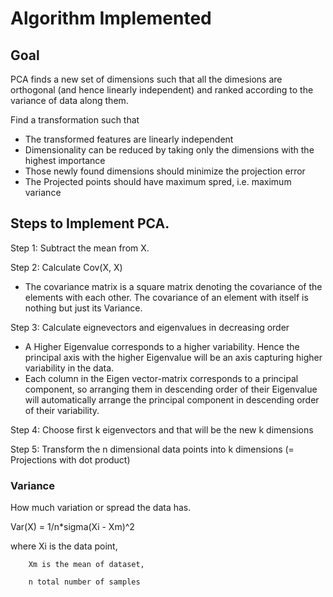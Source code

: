 # Algorithm Implemented

## Goal

PCA finds a new set of dimensions such that all the dimesions are orthogonal (and hence linearly independent) and ranked according to the variance of data along them.

Find a transformation such that

* The transformed features are linearly independent
* Dimensionality can be reduced by taking only the dimensions with the highest   importance
* Those newly found dimensions should minimize the projection error
* The Projected points should have maximum spred, i.e. maximum variance

## Steps to Implement PCA.

  Step 1: Subtract the mean from X.
  
  Step 2: Calculate Cov(X, X)
  * The covariance matrix is a square matrix denoting the covariance of the elements with each other. The covariance of an element with itself is nothing but just its     Variance.
  
  Step 3: Calculate eignevectors and eigenvalues in decreasing order
   * A Higher Eigenvalue corresponds to a higher variability. Hence the principal axis with the higher Eigenvalue will be an axis capturing higher variability in the       data.
   * Each column in the Eigen vector-matrix corresponds to a principal component, so arranging them in descending order of their Eigenvalue will automatically arrange      the principal component in descending order of their variability.
  
  Step 4: Choose first k eigenvectors and that will be the new k dimensions
  
  Step 5: Transform the n dimensional data points into k dimensions (= Projections with dot product)


  ### Variance
  
  How much variation or spread the data has.
  
  Var(X) = 1/n*sigma(Xi - Xm)^2
  
  where Xi is the data point,
  
        Xm is the mean of dataset,
        
        n total number of samples
